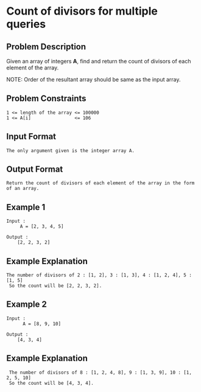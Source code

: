 # Count of divisors for multiple queries

## Problem Description
Given an array of integers **A**, find and return the count of divisors of each element of the array. 

NOTE: Order of the resultant array should be same as the input array.   

## Problem Constraints
```
1 <= length of the array <= 100000
1 <= A[i]                <= 106
```

## Input Format
```
The only argument given is the integer array A.
```

## Output Format
```
Return the count of divisors of each element of the array in the form of an array.
```
## Example 1
```
Input :
     A = [2, 3, 4, 5]

Output :
    [2, 2, 3, 2]
```

## Example Explanation
```
The number of divisors of 2 : [1, 2], 3 : [1, 3], 4 : [1, 2, 4], 5 : [1, 5]
 So the count will be [2, 2, 3, 2].
```
## Example 2
```
Input :
      A = [8, 9, 10]

Output :
    [4, 3, 4]
```

## Example Explanation
```
 The number of divisors of 8 : [1, 2, 4, 8], 9 : [1, 3, 9], 10 : [1, 2, 5, 10]
 So the count will be [4, 3, 4].
```
